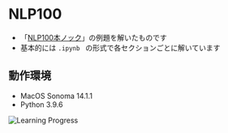 # NLP100

- 「[NLP100本ノック](https://nlp100.github.io/ja/)」の例題を解いたものです
- 基本的には ```.ipynb ``` の形式で各セクションごとに解いています

## 動作環境

- MacOS Sonoma 14.1.1
- Python 3.9.6

![Learning Progress](https://img.shields.io/badge/Learning%20Progress-40%25-brightgreen)